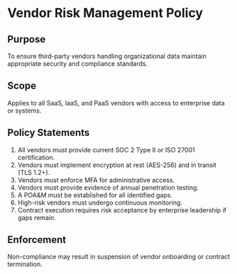 # Vendor Risk Management Policy

## Purpose
To ensure third-party vendors handling organizational data maintain appropriate security and compliance standards.

## Scope
Applies to all SaaS, IaaS, and PaaS vendors with access to enterprise data or systems.

## Policy Statements
1. All vendors must provide current SOC 2 Type II or ISO 27001 certification.  
2. Vendors must implement encryption at rest (AES-256) and in transit (TLS 1.2+).  
3. Vendors must enforce MFA for administrative access.  
4. Vendors must provide evidence of annual penetration testing.  
5. A POA&M must be established for all identified gaps.  
6. High-risk vendors must undergo continuous monitoring.  
7. Contract execution requires risk acceptance by enterprise leadership if gaps remain.  

## Enforcement
Non-compliance may result in suspension of vendor onboarding or contract termination.
